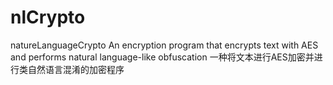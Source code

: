 # nlCrypto
natureLanguageCrypto
An encryption program that encrypts text with AES and performs natural language-like obfuscation
一种将文本进行AES加密并进行类自然语言混淆的加密程序